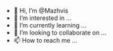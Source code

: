 - 👋 Hi, I’m @Mazhvis
- 👀 I’m interested in ...
- 🌱 I’m currently learning ...
- 💞️ I’m looking to collaborate on ...
- 📫 How to reach me ...

<!---
Mazhvis/Mazhvis is a ✨ special ✨ repository because its `README.md` (this file) appears on your GitHub profile.
You can click the Preview link to take a look at your changes.
--->
